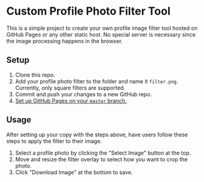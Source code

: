 # Custom Profile Photo Filter Tool

This is a simple project to create your own profile image filter tool hosted on GitHub Pages or any other static host. No special server is necessary since the image processing happens in the browser.

## Setup
1. Clone this repo.
2. Add your profile photo filter to the folder and name it `filter.png`. Currently, only square filters are supported.
3. Commit and push your changes to a new GitHub repo.
4. [Set up GitHub Pages on your `master` branch.](https://help.github.com/articles/configuring-a-publishing-source-for-github-pages/)

## Usage
After setting up your copy with the steps above, have users follow these steps to apply the filter to their image.

1. Select a profile photo by clicking the "Select Image" button at the top.
2. Move and resize the filter overlay to select how you want to crop the photo.
3. Click "Download Image" at the bottom to save.
